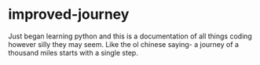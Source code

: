 # improved-journey
Just began learning python and this is a documentation of all things coding however silly they may seem. Like the ol chinese saying- a journey of a thousand miles starts with a single step.
